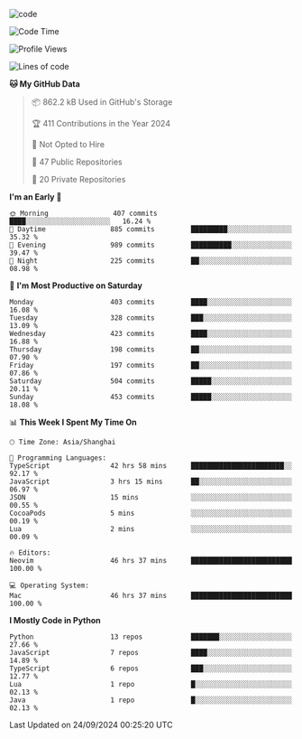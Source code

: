 
<!--
**liuyaanng/liuyaanng** is a ✨ _special_ ✨ repository because its `README.md` (this file) appears on your GitHub profile.

Here are some ideas to get you started:

- 🔭 I’m currently working on ...
- 🌱 I’m currently learning ...
- 👯 I’m looking to collaborate on ...
- 🤔 I’m looking for help with ...
- 💬 Ask me about ...
- 📫 How to reach me: ...
- 😄 Pronouns: ...
- ⚡ Fun fact: ...
-->


![code](https://cdn.jsdelivr.net/gh/liuyaanng/liuyaanng@1.0/code.gif) 

<!--START_SECTION:waka-->
![Code Time](http://img.shields.io/badge/Code%20Time-857%20hrs%2058%20mins-blue)

![Profile Views](http://img.shields.io/badge/Profile%20Views-0-blue)

![Lines of code](https://img.shields.io/badge/From%20Hello%20World%20I%27ve%20Written-14.7%20million%20lines%20of%20code-blue)

**🐱 My GitHub Data** 

> 📦 862.2 kB Used in GitHub's Storage 
 > 
> 🏆 411 Contributions in the Year 2024
 > 
> 🚫 Not Opted to Hire
 > 
> 📜 47 Public Repositories 
 > 
> 🔑 20 Private Repositories 
 > 
**I'm an Early 🐤** 

```text
🌞 Morning                407 commits         ████░░░░░░░░░░░░░░░░░░░░░   16.24 % 
🌆 Daytime                885 commits         █████████░░░░░░░░░░░░░░░░   35.32 % 
🌃 Evening                989 commits         ██████████░░░░░░░░░░░░░░░   39.47 % 
🌙 Night                  225 commits         ██░░░░░░░░░░░░░░░░░░░░░░░   08.98 % 
```
📅 **I'm Most Productive on Saturday** 

```text
Monday                   403 commits         ████░░░░░░░░░░░░░░░░░░░░░   16.08 % 
Tuesday                  328 commits         ███░░░░░░░░░░░░░░░░░░░░░░   13.09 % 
Wednesday                423 commits         ████░░░░░░░░░░░░░░░░░░░░░   16.88 % 
Thursday                 198 commits         ██░░░░░░░░░░░░░░░░░░░░░░░   07.90 % 
Friday                   197 commits         ██░░░░░░░░░░░░░░░░░░░░░░░   07.86 % 
Saturday                 504 commits         █████░░░░░░░░░░░░░░░░░░░░   20.11 % 
Sunday                   453 commits         █████░░░░░░░░░░░░░░░░░░░░   18.08 % 
```


📊 **This Week I Spent My Time On** 

```text
🕑︎ Time Zone: Asia/Shanghai

💬 Programming Languages: 
TypeScript               42 hrs 58 mins      ███████████████████████░░   92.17 % 
JavaScript               3 hrs 15 mins       ██░░░░░░░░░░░░░░░░░░░░░░░   06.97 % 
JSON                     15 mins             ░░░░░░░░░░░░░░░░░░░░░░░░░   00.55 % 
CocoaPods                5 mins              ░░░░░░░░░░░░░░░░░░░░░░░░░   00.19 % 
Lua                      2 mins              ░░░░░░░░░░░░░░░░░░░░░░░░░   00.09 % 

🔥 Editors: 
Neovim                   46 hrs 37 mins      █████████████████████████   100.00 % 

💻 Operating System: 
Mac                      46 hrs 37 mins      █████████████████████████   100.00 % 
```

**I Mostly Code in Python** 

```text
Python                   13 repos            ███████░░░░░░░░░░░░░░░░░░   27.66 % 
JavaScript               7 repos             ████░░░░░░░░░░░░░░░░░░░░░   14.89 % 
TypeScript               6 repos             ███░░░░░░░░░░░░░░░░░░░░░░   12.77 % 
Lua                      1 repo              █░░░░░░░░░░░░░░░░░░░░░░░░   02.13 % 
Java                     1 repo              █░░░░░░░░░░░░░░░░░░░░░░░░   02.13 % 
```




 Last Updated on 24/09/2024 00:25:20 UTC
<!--END_SECTION:waka-->
